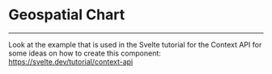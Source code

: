 # Geospatial Chart

---

Look at the example that is used in the Svelte tutorial for the Context API for some ideas on how to create this component: https://svelte.dev/tutorial/context-api
